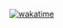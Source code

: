 [![wakatime](https://wakatime.com/badge/user/7f826423-e9ab-43ac-b2c5-6178eebe1c35/project/5703795e-69da-429d-ad9e-a160ae8aeea9.svg)](https://wakatime.com/badge/user/7f826423-e9ab-43ac-b2c5-6178eebe1c35/project/5703795e-69da-429d-ad9e-a160ae8aeea9)
